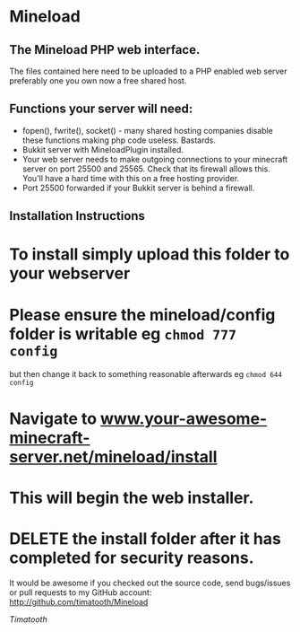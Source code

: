 # Mineload
## The Mineload PHP web interface.

The files contained here need to be uploaded to a PHP enabled
web server preferably one you own now a free shared host.

## Functions your server will need:
* fopen(), fwrite(), socket() - many shared hosting companies disable these
  functions making php code useless. Bastards.
* Bukkit server with MineloadPlugin installed.
* Your web server needs to make outgoing connections to your minecraft server
  on port 25500 and 25565. Check that its firewall allows this. You'll have a hard
  time with this on a free hosting provider.
* Port 25500 forwarded if your Bukkit server is behind a firewall.

## Installation Instructions

# To install simply upload this folder to your webserver
# Please ensure the mineload/config folder is writable eg ```chmod 777 config```
  but then change it back to something reasonable afterwards eg ```chmod 644 config```
# Navigate to www.your-awesome-minecraft-server.net/mineload/install
# This will begin the web installer.
# **DELETE the install folder after it has completed for security reasons.**

It would be awesome if you checked out the source code, send bugs/issues 
or pull requests to my GitHub account: http://github.com/timatooth/Mineload

*Timatooth*